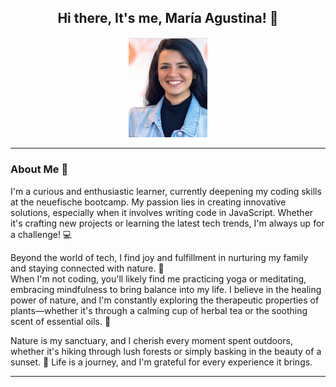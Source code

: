 <h2 align="center"> Hi there, It's me, María Agustina! 👋 </h2>

<div align="center">
  <img width="25%" src="https://github.com/agustina-bonesso/agustina-bonesso/blob/main/IMG_3012.jpeg" alt="cover"/>
</div>

---

### About Me 🚀

I'm a curious and enthusiastic learner, currently deepening my coding skills at the neuefische bootcamp. My passion lies in creating innovative solutions, especially when it involves writing code in JavaScript. Whether it's crafting new projects or learning the latest tech trends, I'm always up for a challenge! 💻

Beyond the world of tech, I find joy and fulfillment in nurturing my family and staying connected with nature. 🌿  
When I'm not coding, you'll likely find me practicing yoga or meditating, embracing mindfulness to bring balance into my life. I believe in the healing power of nature, and I'm constantly exploring the therapeutic properties of plants—whether it's through a calming cup of herbal tea or the soothing scent of essential oils. 🍵

Nature is my sanctuary, and I cherish every moment spent outdoors, whether it's hiking through lush forests or simply basking in the beauty of a sunset. 🌅 Life is a journey, and I'm grateful for every experience it brings. 


---



